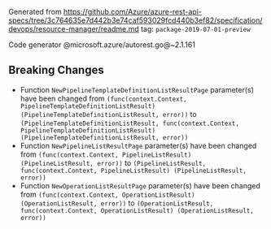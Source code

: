 Generated from https://github.com/Azure/azure-rest-api-specs/tree/3c764635e7d442b3e74caf593029fcd440b3ef82/specification/devops/resource-manager/readme.md tag: `package-2019-07-01-preview`

Code generator @microsoft.azure/autorest.go@~2.1.161

## Breaking Changes

- Function `NewPipelineTemplateDefinitionListResultPage` parameter(s) have been changed from `(func(context.Context, PipelineTemplateDefinitionListResult) (PipelineTemplateDefinitionListResult, error))` to `(PipelineTemplateDefinitionListResult, func(context.Context, PipelineTemplateDefinitionListResult) (PipelineTemplateDefinitionListResult, error))`
- Function `NewPipelineListResultPage` parameter(s) have been changed from `(func(context.Context, PipelineListResult) (PipelineListResult, error))` to `(PipelineListResult, func(context.Context, PipelineListResult) (PipelineListResult, error))`
- Function `NewOperationListResultPage` parameter(s) have been changed from `(func(context.Context, OperationListResult) (OperationListResult, error))` to `(OperationListResult, func(context.Context, OperationListResult) (OperationListResult, error))`

